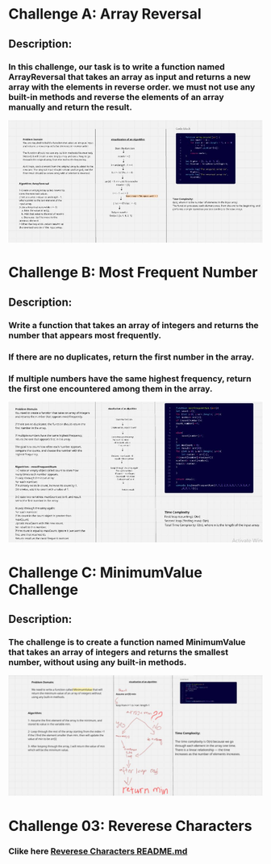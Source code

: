 # Challenge A: Array Reversal

## Description:
### In this challenge, our task is to write a function named ArrayReversal that takes an array as input and returns a new array with the elements in reverse order. we must not use any built-in methods and reverse the elements of an array manually and return the result.




![image of the code](whiteboared-challenges/ArrayReverse.JPG)
 
# Challenge B: Most Frequent Number 

## Description:

### Write a function that takes an array of integers and returns the number that appears most frequently.

### If there are no duplicates, return the first number in the array.

### If multiple numbers have the same highest frequency, return the first one encountered among them in the array.

![image of the code](whiteboared-challenges/FindMaxnumber.JPG)


# Challenge C: MinimumValue Challenge

## Description:

### The challenge is to create a function named MinimumValue that takes an array of integers and returns the smallest number, without using any built-in methods.

![image of the code](whiteboared-challenges/MinimumValue.JPG)

# Challenge 03: Reverese Characters 

### Clike here [Reverese Characters README.md ](README.md)
